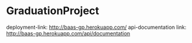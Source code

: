 # GraduationProject
deployment-link:
http://baas-gp.herokuapp.com/
api-documentation link:
http://baas-gp.herokuapp.com/api/documentation

